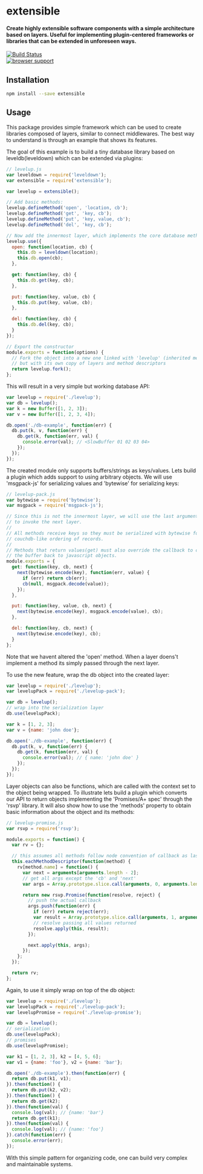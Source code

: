# extensible

#### Create highly extensible software components with a simple architecture based on layers. Useful for implementing plugin-centered frameworks or libraries that can be extended in unforeseen ways.

[![Build Status](https://travis-ci.org/tarruda/node-extensible.png)](https://travis-ci.org/tarruda/node-extensible)
<br>
[![browser support](https://ci.testling.com/tarruda/node-extensible.png)](https://ci.testling.com/tarruda/node-extensible)


## Installation

```sh
npm install --save extensible
```

## Usage

This package provides simple framework which can be used to create libraries
composed of layers, similar to connect middlewares. The best way to understand
is through an example that shows its features.

The goal of this example is to build a tiny database library based on
leveldb(leveldown) which can be extended via plugins:

```js
// levelup.js
var leveldown = require('leveldown');
var extensible = require('extensible');

var levelup = extensible();

// Add basic methods:
levelup.defineMethod('open', 'location, cb');
levelup.defineMethod('get', 'key, cb');
levelup.defineMethod('put', 'key, value, cb');
levelup.defineMethod('del', 'key, cb');

// Now add the innermost layer, which implements the core database methods:
levelup.use({
  open: function(location, cb) {
    this.db = leveldown(location);
    this.db.open(cb);
  },

  get: function(key, cb) {
    this.db.get(key, cb);
  },

  put: function(key, value, cb) {
    this.db.put(key, value, cb);
  },

  del: function(key, cb) {
    this.db.del(key, cb);
  }
});

// Export the constructor
module.exports = function(options) {
  // Fork the object into a new one linked with 'levelup' (inherited methods)
  // but with its own copy of layers and method descriptors
  return levelup.fork();
};
```

This will result in a very simple but working database API:

```js
var levelup = require('./levelup');
var db = levelup();
var k = new Buffer([1, 2, 3]);
var v = new Buffer([1, 2, 3, 4]);

db.open('./db-example', function(err) {
  db.put(k, v, function(err) {
    db.get(k, function(err, val) {
      console.error(val); // <SlowBuffer 01 02 03 04>
    });
  });
});
```

The created module only supports buffers/strings as keys/values. Lets build a
plugin which adds support to using arbitrary objects.  We will use 'msgpack-js'
for serializing values and 'bytewise' for serializing keys:

```js
// levelup-pack.js
var bytewise = require('bytewise');
var msgpack = require('msgpack-js');

// Since this is not the innermost layer, we will use the last argument, 'next'
// to invoke the next layer.
//
// All methods receive keys so they must be serialized with bytewise for a
// couchdb-like ordering of records.
//
// Methods that return values(get) must also override the callback to convert
// the buffer back to javascript objects.
module.exports = {
  get: function(key, cb, next) {
    next(bytewise.encode(key), function(err, value) {
      if (err) return cb(err);
      cb(null, msgpack.decode(value));
    });
  },

  put: function(key, value, cb, next) {
    next(bytewise.encode(key), msgpack.encode(value), cb);
  },

  del: function(key, cb, next) {
    next(bytewise.encode(key), cb);
  }
};
```

Note that we havent altered the 'open' method. When a layer doens't implement a
method its simply passed through the next layer.

To use the new feature, wrap the db object into the created layer:

```js
var levelup = require('./levelup');
var levelupPack = require('./levelup-pack');

var db = levelup();
// wrap into the serialization layer
db.use(levelupPack);

var k = [1, 2, 3];
var v = {name: 'john doe'};

db.open('./db-example', function(err) {
  db.put(k, v, function(err) {
    db.get(k, function(err, val) {
      console.error(val); // { name: 'john doe' }
    });
  });
});
```

Layer objects can also be functions, which are called with the context set to
the object being wrapped. To illustrate lets build a plugin which converts our
API to return objects implementing the 'Promises/A+ spec' through the 'rsvp'
library. It will also show how to use the 'methods' property to obtain basic
information about the object and its methods:


```js
// levelup-promise.js
var rsvp = require('rsvp');

module.exports = function() {
  var rv = {};

  // this assumes all methods follow node convention of callback as last arg
  this.eachMethodDescriptor(function(method) {
    rv[method.name] = function() {
      var next = arguments[arguments.length - 2];
      // get all args except the 'cb' and 'next'
      var args = Array.prototype.slice.call(arguments, 0, arguments.length - 3);

      return new rsvp.Promise(function(resolve, reject) {
        // push the actual callback
        args.push(function(err) {
          if (err) return reject(err);
          var result = Array.prototype.slice.call(arguments, 1, arguments.length);
          // resolve passing all values returned
          resolve.apply(this, result);
        });

        next.apply(this, args);
      });
    };
  });

  return rv;
};
```

Again, to use it simply wrap on top of the db object:

```js
var levelup = require('./levelup');
var levelupPack = require('./levelup-pack');
var levelupPromise = require('./levelup-promise');

var db = levelup();
// serialization
db.use(levelupPack);
// promises
db.use(levelupPromise);

var k1 = [1, 2, 3], k2 = [4, 5, 6];
var v1 = {name: 'foo'}, v2 = {name: 'bar'};

db.open('./db-example').then(function(err) {
  return db.put(k1, v1);
}).then(function() {
  return db.put(k2, v2);
}).then(function() {
  return db.get(k2);
}).then(function(val) {
  console.log(val); // {name: 'bar'}
  return db.get(k1);
}).then(function(val) {
  console.log(val); // {name: 'foo'}
}).catch(function(err) {
  console.error(err);
});
```

With this simple pattern for organizing code, one can build very complex and
maintainable systems.
